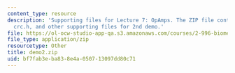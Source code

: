 ```yaml
---
content_type: resource
description: 'Supporting files for Lecture 7: OpAmps. The ZIP file contains: main.c,
  crc.h, and other supporting files for 2nd demo.'
file: https://ol-ocw-studio-app-qa.s3.amazonaws.com/courses/2-996-biomedical-devices-design-laboratory-fall-2007/bf7fab3eba838e4a050713097dd80c71_demo2.zip
file_type: application/zip
resourcetype: Other
title: demo2.zip
uid: bf7fab3e-ba83-8e4a-0507-13097dd80c71
---
```


